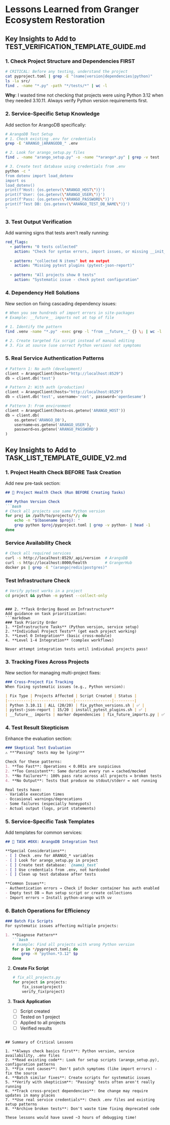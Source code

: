 # Lessons Learned from Granger Ecosystem Restoration

## Key Insights to Add to TEST_VERIFICATION_TEMPLATE_GUIDE.md

### 1. **Check Project Structure and Dependencies FIRST**
```bash
# CRITICAL: Before any testing, understand the project
cat pyproject.toml | grep -E "(name|version|dependencies|python)"
ls -la src/
find . -name "*.py" -path "*/tests/*" | wc -l
```

**Why**: I wasted time not checking that projects were using Python 3.12 when they needed 3.10.11. Always verify Python version requirements first.

### 2. **Service-Specific Setup Knowledge**
Add section for ArangoDB specifically:
```bash
# ArangoDB Test Setup
# 1. Check existing .env for credentials
grep -E "ARANGO_|ARANGODB_" .env

# 2. Look for arango_setup.py files
find . -name "arango_setup.py" -o -name "*arango*.py" | grep -v test

# 3. Create test database using credentials from .env
python -c "
from dotenv import load_dotenv
import os
load_dotenv()
print(f'Host: {os.getenv(\"ARANGO_HOST\")}')
print(f'User: {os.getenv(\"ARANGO_USER\")}') 
print(f'Pass: {os.getenv(\"ARANGO_PASSWORD\")}')
print(f'Test DB: {os.getenv(\"ARANGO_TEST_DB_NAME\")}')
"
```

### 3. **Test Output Verification**
Add warning signs that tests aren't really running:
```yaml
red_flags:
  - pattern: "0 tests collected"
    action: "Check for syntax errors, import issues, or missing __init__.py"
    
  - pattern: "collected N items" but no output
    action: "Missing pytest plugins (pytest-json-report)"
    
  - pattern: "All projects show 0 tests"
    action: "Systematic issue - check pytest configuration"
```

### 4. **Dependency Hell Solutions**
New section on fixing cascading dependency issues:
```bash
# When you see hundreds of import errors in site-packages
# Example: __future__ imports not at top of file

# 1. Identify the pattern
find .venv -name "*.py" -exec grep -l "from __future__" {} \; | wc -l

# 2. Create targeted fix script instead of manual editing
# 3. Fix at source (use correct Python version) not symptoms
```

### 5. **Real Service Authentication Patterns**
```python
# Pattern 1: No auth (development)
client = ArangoClient(hosts="http://localhost:8529")
db = client.db('test')

# Pattern 2: With auth (production)
client = ArangoClient(hosts="http://localhost:8529")
db = client.db('test', username='root', password='openSesame')

# Pattern 3: From environment
client = ArangoClient(hosts=os.getenv('ARANGO_HOST'))
db = client.db(
    os.getenv('ARANGO_DB'),
    username=os.getenv('ARANGO_USER'),
    password=os.getenv('ARANGO_PASSWORD')
)
```

## Key Insights to Add to TASK_LIST_TEMPLATE_GUIDE_V2.md

### 1. **Project Health Check BEFORE Task Creation**
Add new pre-task section:
```markdown
## 🏥 Project Health Check (Run BEFORE Creating Tasks)

### Python Version Check
```bash
# Check all projects use same Python version
for proj in /path/to/projects/*/; do
    echo -n "$(basename $proj): "
    grep python $proj/pyproject.toml | grep -v python- | head -1
done
```

### Service Availability Check
```bash
# Check all required services
curl -s http://localhost:8529/_api/version  # ArangoDB
curl -s http://localhost:8000/health        # GrangerHub
docker ps | grep -E "(arango|redis|postgres)"
```

### Test Infrastructure Check
```bash
# Verify pytest works in a project
cd project && python -m pytest --collect-only
```
```

### 2. **Task Ordering Based on Infrastructure**
Add guidance on task prioritization:
```markdown
### Task Priority Order
1. **Infrastructure Tasks** (Python version, service setup)
2. **Individual Project Tests** (get each project working)
3. **Level 0 Integration** (basic cross-module)
4. **Level 1-4 Integration** (complex workflows)

Never attempt integration tests until individual projects pass!
```

### 3. **Tracking Fixes Across Projects**
New section for managing multi-project fixes:
```markdown
### Cross-Project Fix Tracking
When fixing systematic issues (e.g., Python version):

| Fix Type | Projects Affected | Script Created | Status |
|----------|------------------|----------------|---------|
| Python 3.10.11 | ALL (20/20) | fix_python_versions.sh | ✅ |
| pytest-json-report | 15/20 | install_pytest_plugins.sh | ✅ |
| __future__ imports | marker dependencies | fix_future_imports.py | ✅ |
```

### 4. **Test Result Skepticism**
Enhance the evaluation section:
```markdown
### Skeptical Test Evaluation
⚠️ **"Passing" tests may be lying!**

Check for these patterns:
1. **Too Fast**: Operations < 0.001s are suspicious
2. **Too Consistent**: Same duration every run = cached/mocked
3. **No Failures**: 100% pass rate across all projects = broken tests
4. **No Output**: Tests that produce no stdout/stderr = not running

Real tests have:
- Variable execution times
- Occasional warnings/deprecations
- Some failures (especially honeypots)
- Actual output (logs, print statements)
```

### 5. **Service-Specific Task Templates**
Add templates for common services:
```markdown
## 🎯 TASK #0XX: ArangoDB Integration Test

**Special Considerations**:
- [ ] Check .env for ARANGO_* variables
- [ ] Look for arango_setup.py in project
- [ ] Create test database: `{name}_test`
- [ ] Use credentials from .env, not hardcoded
- [ ] Clean up test database after tests

**Common Issues**:
- Authentication errors → Check if Docker container has auth enabled
- Empty test DB → Run setup script or create collections
- Import errors → Install python-arango with uv
```

### 6. **Batch Operations for Efficiency**
```markdown
### Batch Fix Scripts
For systematic issues affecting multiple projects:

1. **Diagnose Pattern**
   ```bash
   # Example: Find all projects with wrong Python version
   for p in */pyproject.toml; do
       grep -H "python.*3.12" $p
   done
   ```

2. **Create Fix Script**
   ```python
   # fix_all_projects.py
   for project in projects:
       fix_issue(project)
       verify_fix(project)
   ```

3. **Track Application**
   - [ ] Script created
   - [ ] Tested on 1 project
   - [ ] Applied to all projects
   - [ ] Verified results
```

## Summary of Critical Lessons

1. **Always check basics first**: Python version, service availability, .env files
2. **Read existing code**: Look for setup scripts (arango_setup.py), configuration patterns
3. **Fix root causes**: Don't patch symptoms (like import errors) - fix the source
4. **Batch similar fixes**: Create scripts for systematic issues
5. **Verify with skepticism**: "Passing" tests often aren't really running
6. **Track cross-project dependencies**: One change may require updates in many places
7. **Use real service credentials**: Check .env files and existing setup patterns
8. **Archive broken tests**: Don't waste time fixing deprecated code

These lessons would have saved ~3 hours of debugging time!